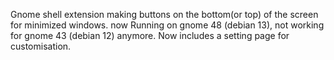 Gnome shell extension making buttons on the bottom(or top) of the screen for minimized windows. 
now Running on gnome 48 (debian 13), not working for gnome 43 (debian 12) anymore. Now includes a setting page for customisation.
